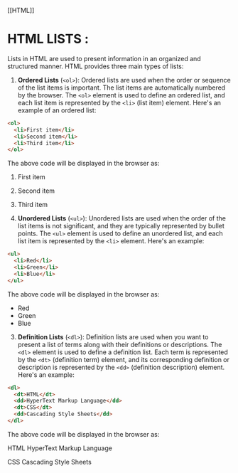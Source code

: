 [[HTML]]

# HTML LISTS : 
Lists in HTML are used to present information in an organized and structured manner. HTML provides three main types of lists:

1. **Ordered Lists** (`<ol>`): Ordered lists are used when the order or sequence of the list items is important. The list items are automatically numbered by the browser. The `<ol>` element is used to define an ordered list, and each list item is represented by the `<li>` (list item) element. Here's an example of an ordered list:

```html
<ol>
  <li>First item</li>
  <li>Second item</li>
  <li>Third item</li>
</ol>
```

The above code will be displayed in the browser as:

1. First item
2. Second item
3. Third item

2. **Unordered Lists** (`<ul>`): Unordered lists are used when the order of the list items is not significant, and they are typically represented by bullet points. The `<ul>` element is used to define an unordered list, and each list item is represented by the `<li>` element. Here's an example:

```html
<ul>
  <li>Red</li>
  <li>Green</li>
  <li>Blue</li>
</ul>
```

The above code will be displayed in the browser as:

- Red
- Green
- Blue

3. **Definition Lists** (`<dl>`): Definition lists are used when you want to present a list of terms along with their definitions or descriptions. The `<dl>` element is used to define a definition list. Each term is represented by the `<dt>` (definition term) element, and its corresponding definition or description is represented by the `<dd>` (definition description) element. Here's an example:

```html
<dl>
  <dt>HTML</dt>
  <dd>HyperText Markup Language</dd>
  <dt>CSS</dt>
  <dd>Cascading Style Sheets</dd>
</dl>
```

The above code will be displayed in the browser as:

HTML
HyperText Markup Language

CSS
Cascading Style Sheets
